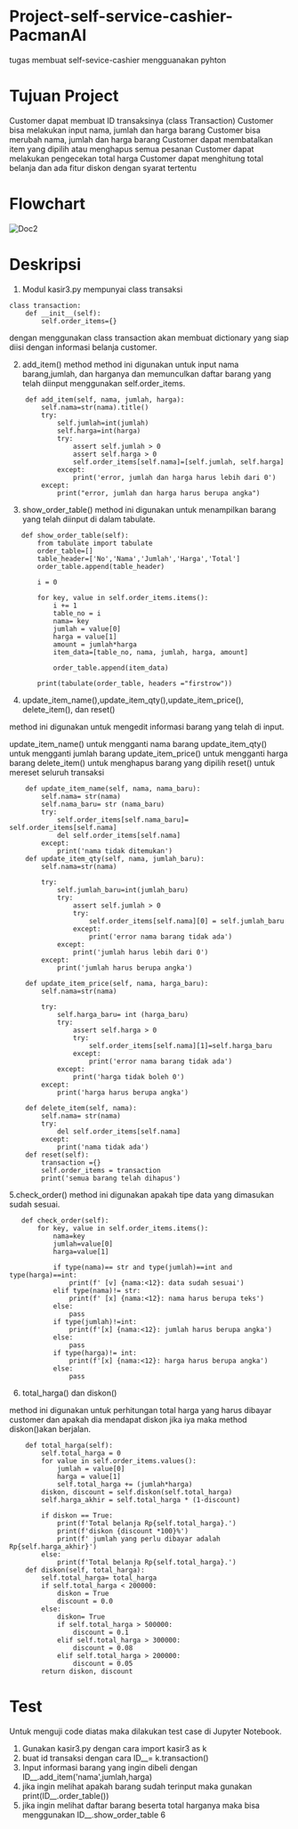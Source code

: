 # Project-self-service-cashier-PacmanAI
tugas membuat self-sevice-cashier mengguanakan pyhton
# Tujuan Project
Customer dapat membuat ID transaksinya (class Transaction)
Customer bisa melakukan input nama, jumlah dan harga barang
Customer bisa merubah nama, jumlah dan harga barang
Customer dapat membatalkan  item yang dipilih atau menghapus semua pesanan 
Customer dapat melakukan pengecekan total harga
Customer dapat menghitung total belanja dan ada fitur diskon dengan syarat tertentu
# Flowchart
![Doc2](https://user-images.githubusercontent.com/56928272/216104942-19efd018-81fd-44c6-b65c-f35838174cc8.png)
# Deskripsi
1. Modul kasir3.py mempunyai class transaksi 
```
class transaction:
    def __init__(self):
        self.order_items={}
```
dengan menggunakan class transaction akan membuat dictionary yang siap diisi dengan informasi belanja customer.


2. add_item() method
method ini digunakan untuk input nama barang,jumlah, dan harganya dan memunculkan daftar barang yang telah diinput menggunakan self.order_items.
```
    def add_item(self, nama, jumlah, harga):
        self.nama=str(nama).title()
        try:
            self.jumlah=int(jumlah)
            self.harga=int(harga)
            try:
                assert self.jumlah > 0
                assert self.harga > 0
                self.order_items[self.nama]=[self.jumlah, self.harga]
            except:
                print('error, jumlah dan harga harus lebih dari 0')
        except:
            print("error, jumlah dan harga harus berupa angka")
 ```
 3. show_order_table()
 method ini digunakan untuk menampilkan barang yang telah diinput di dalam tabulate.
 ```
    def show_order_table(self):
        from tabulate import tabulate
        order_table=[]
        table_header=['No','Nama','Jumlah','Harga','Total']
        order_table.append(table_header)
        
        i = 0
        
        for key, value in self.order_items.items():
            i += 1
            table_no = i
            nama= key
            jumlah = value[0]
            harga = value[1]
            amount = jumlah*harga
            item_data=[table_no, nama, jumlah, harga, amount]
            
            order_table.append(item_data)
            
        print(tabulate(order_table, headers ="firstrow"))
```
4. update_item_name(),update_item_qty(),update_item_price(), delete_item(), dan reset()

method ini digunakan  untuk mengedit informasi barang yang telah di input.

update_item_name() untuk mengganti nama barang
update_item_qty() untuk mengganti jumlah barang
update_item_price() untuk mengganti harga barang
delete_item() untuk menghapus barang yang dipilih
reset() untuk mereset seluruh transaksi
```
    def update_item_name(self, nama, nama_baru):
        self.nama= str(nama)
        self.nama_baru= str (nama_baru)
        try:
            self.order_items[self.nama_baru]= self.order_items[self.nama]
            del self.order_items[self.nama]
        except:
            print('nama tidak ditemukan')
    def update_item_qty(self, nama, jumlah_baru):
        self.nama=str(nama)
        
        try:
            self.jumlah_baru=int(jumlah_baru)
            try:
                assert self.jumlah > 0
                try:
                    self.order_items[self.nama][0] = self.jumlah_baru
                except:
                    print('error nama barang tidak ada')
            except:
                print('jumlah harus lebih dari 0')
        except:
            print('jumlah harus berupa angka')
    
    def update_item_price(self, nama, harga_baru):
        self.nama=str(nama)
        
        try:
            self.harga_baru= int (harga_baru)
            try:
                assert self.harga > 0
                try:
                    self.order_items[self.nama][1]=self.harga_baru
                except:
                    print('error nama barang tidak ada')
            except:
                print('harga tidak boleh 0')
        except:
            print('harga harus berupa angka')
    
    def delete_item(self, nama):
        self.nama= str(nama)
        try:
            del self.order_items[self.nama]
        except:
            print('nama tidak ada')
    def reset(self):
        transaction ={}
        self.order_items = transaction
        print('semua barang telah dihapus')
 ```   
 5.check_order()
 method ini digunakan apakah tipe data yang dimasukan sudah sesuai.
 
 ```
    def check_order(self):
        for key, value in self.order_items.items():
            nama=key
            jumlah=value[0]
            harga=value[1]
            
            if type(nama)== str and type(jumlah)==int and type(harga)==int:
                print(f' [v] {nama:<12}: data sudah sesuai')
            elif type(nama)!= str:
                print(f' [x] {nama:<12}: nama harus berupa teks')
            else:
                pass
            if type(jumlah)!=int:
                print(f'[x] {nama:<12}: jumlah harus berupa angka')
            else:
                pass
            if type(harga)!= int:
                print(f'[x] {nama:<12}: harga harus berupa angka')
            else:
                pass
```     

6. total_harga() dan diskon()

method ini digunakan untuk perhitungan total harga yang harus dibayar customer dan apakah dia mendapat diskon jika iya maka method diskon()akan berjalan.

```
    def total_harga(self):
        self.total_harga = 0
        for value in self.order_items.values():
            jumlah = value[0]
            harga = value[1]
            self.total_harga += (jumlah*harga)
        diskon, discount = self.diskon(self.total_harga)
        self.harga_akhir = self.total_harga * (1-discount)
        
        if diskon == True:
            print(f'Total belanja Rp{self.total_harga}.')
            print(f'diskon {discount *100}%')
            print(f' jumlah yang perlu dibayar adalah Rp{self.harga_akhir}')
        else:
            print(f'Total belanja Rp{self.total_harga}.')
    def diskon(self, total_harga):
        self.total_harga= total_harga
        if self.total_harga < 200000:
            diskon = True
            discount = 0.0
        else:
            diskon= True
            if self.total_harga > 500000:
                discount = 0.1
            elif self.total_harga > 300000:
                discount = 0.08
            elif self.total_harga > 200000:
                discount = 0.05
        return diskon, discount
```        

# Test
Untuk menguji code diatas maka dilakukan test case di Jupyter Notebook.

1. Gunakan kasir3.py dengan cara import kasir3 as k
2. buat id transaksi dengan cara ID__= k.transaction()
3. Input informasi barang yang ingin dibeli dengan ID__.add_item('nama',jumlah,harga)
4. jika ingin melihat apakah barang sudah terinput maka gunakan print(ID__.order_table())
5. jika ingin melihat daftar barang beserta total harganya maka bisa menggunakan ID__.show_order_table
6
